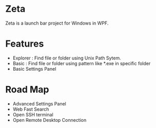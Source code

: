 # Zeta

Zeta is a launch bar project for Windows in WPF.

# Features
* Explorer : Find file or folder using Unix Path Sytem.
* Basic : Find file or folder using pattern like *.exe in specific folder
* Basic Settings Panel

# Road Map
* Advanced Settings Panel
* Web Fast Search
* Open SSH terminal
* Open Remote Desktop Connection
